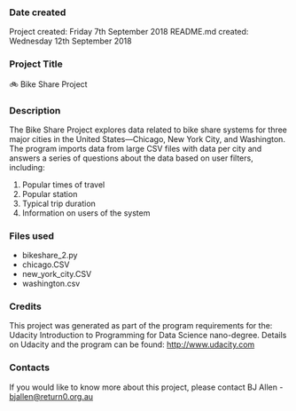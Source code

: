 ### Date created
Project created: Friday 7th September 2018
README.md created: Wednesday 12th September 2018

### Project Title
:bike: Bike Share Project

### Description
The Bike Share Project explores data related to bike share systems for three major cities in the United States—Chicago, New York City, and Washington. The program imports data from large CSV files with data per city and answers a series of questions about the data based on user filters, including:
1. Popular times of travel
2. Popular station
3. Typical trip duration
4. Information on users of the system

### Files used
* bikeshare_2.py
* chicago.CSV
* new_york_city.CSV
* washington.csv

### Credits
This project was generated as part of the program requirements for the: Udacity Introduction to Programming for Data Science nano-degree. Details on Udacity and the program can be found: http://www.udacity.com

### Contacts

If you would like to know more about this project, please contact BJ Allen - bjallen@return0.org.au
